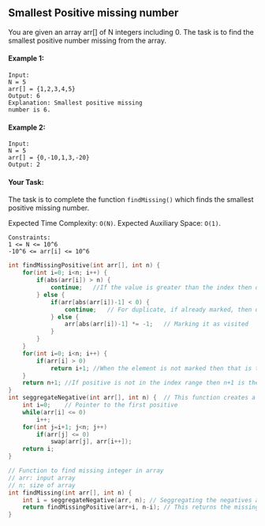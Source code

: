 ## Smallest Positive missing number

You are given an array arr[] of N integers including 0. The task is to find the smallest positive number missing from the array.

#### Example 1:

```
Input:
N = 5
arr[] = {1,2,3,4,5}
Output: 6
Explanation: Smallest positive missing
number is 6.
```

#### Example 2:

```
Input:
N = 5
arr[] = {0,-10,1,3,-20}
Output: 2
```

#### Your Task:

The task is to complete the function `findMissing()` which finds the smallest positive missing number.

Expected Time Complexity: `O(N)`.
Expected Auxiliary Space: `O(1)`.

```
Constraints:
1 <= N <= 10^6
-10^6 <= arr[i] <= 10^6
```

```c++
int findMissingPositive(int arr[], int n) {
    for(int i=0; i<n; i++) {
        if(abs(arr[i]) > n) {
            continue;   //If the value is greater than the index then don't do anything
        } else {
            if(arr[abs(arr[i])-1] < 0) {
                continue;   // For duplicate, if already marked, then don't do anything
            } else {
                arr[abs(arr[i])-1] *= -1;   // Marking it as visited
            }
        }
    }
    for(int i=0; i<n; i++) {
        if(arr[i] > 0)
            return i+1; //When the element is not marked then that is the missing positive number.
    }
    return n+1; //If positive is not in the index range then n+1 is the missing positive
}
int seggregateNegative(int arr[], int n) {  // This function creates a partition of negatives and positives
    int i=0;    // Pointer to the first positive
    while(arr[i] <= 0)
        i++;
    for(int j=i+1; j<n; j++)
        if(arr[j] <= 0)
            swap(arr[j], arr[i++]);
    return i;
}

// Function to find missing integer in array
// arr: input array
// n: size of array
int findMissing(int arr[], int n) {
    int i = seggregateNegative(arr, n); // Seggregating the negatives and zero from the array
    return findMissingPositive(arr+i, n-i); // This returns the missing positive from the seggregated positive array
}
```
